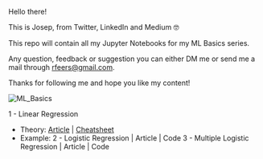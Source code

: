 Hello there!

This is Josep, from Twitter, LinkedIn and Medium 🤓

This repo will contain all my Jupyter Notebooks for my ML Basics series. 

Any question, feedback or suggestion you can either DM me or send me a mail through rfeers@gmail.com.

Thanks for following me and hope you like my content!

![ML_Basics](https://github.com/rfeers/ML-Basics/assets/83583953/fee92384-c6dc-4937-ad95-a2db8ec1af62)


1 - Linear Regression
  - Theory: [Article](https://medium.com/towards-data-science/mlbasics-simple-linear-regression-machine-learning-algorithm-predict-programming-8d83cac9873a) | [Cheatsheet](https://twitter.com/rfeers/status/1738840115043025313)
  - Example: 
2 - Logistic Regression | Article | Code
3 - Multiple Logistic Regression | Article | Code

